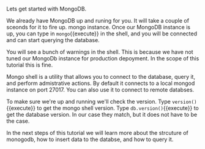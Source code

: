 Lets get started with MongoDB.

We already have MongoDB up and runing for you. It will take a couple of sceonds for it to fire up.
mongo instance.
Once our MongoDB instance is up, you can type in `mongo`{{execute}} in the shell, and you will be connected and can start querying the database.

You will see a bunch of warnings in the shell. This is because we have not tuned  our MongoDb instance for production depoyment.
In the scope of this tutorial this is fine.

Mongo shell is a utility that allows you to connect to the database, query it, and perform admistrative actions. By default it connects to a local
mongod instance on port 27017. You can also use it to connect to remote databses.

To make sure we're up and running we'll check the version. 
Type `version()`{{execute}} to get the mongo shell version.
Type `db.version()`{{execute}} to get the database version. 
In our case they match, but it does not have to be the case.

In the next steps of this tutorial we will learn more about the strcuture of monogodb, how to insert data to the databse, and how to query it.

